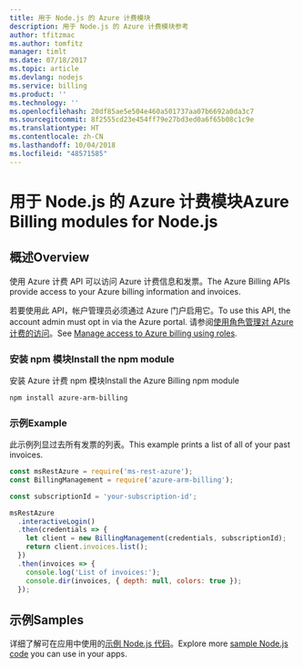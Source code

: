 ```yaml
---
title: 用于 Node.js 的 Azure 计费模块
description: 用于 Node.js 的 Azure 计费模块参考
author: tfitzmac
ms.author: tomfitz
manager: timlt
ms.date: 07/18/2017
ms.topic: article
ms.devlang: nodejs
ms.service: billing
ms.product: ''
ms.technology: ''
ms.openlocfilehash: 20df85ae5e504e460a501737aa07b6692a0da3c7
ms.sourcegitcommit: 8f2555cd23e454ff79e27bd3ed0a6f65b08c1c9e
ms.translationtype: HT
ms.contentlocale: zh-CN
ms.lasthandoff: 10/04/2018
ms.locfileid: "48571585"
---
```

# <a name="azure-billing-modules-for-nodejs"></a><span data-ttu-id="4a3aa-103">用于 Node.js 的 Azure 计费模块</span><span class="sxs-lookup"><span data-stu-id="4a3aa-103">Azure Billing modules for Node.js</span></span>

## <a name="overview"></a><span data-ttu-id="4a3aa-104">概述</span><span class="sxs-lookup"><span data-stu-id="4a3aa-104">Overview</span></span>
<span data-ttu-id="4a3aa-105">使用 Azure 计费 API 可以访问 Azure 计费信息和发票。</span><span class="sxs-lookup"><span data-stu-id="4a3aa-105">The Azure Billing APIs provide access to your Azure billing information and invoices.</span></span>

<span data-ttu-id="4a3aa-106">若要使用此 API，帐户管理员必须通过 Azure 门户启用它。</span><span class="sxs-lookup"><span data-stu-id="4a3aa-106">To use this API, the account admin must opt in via the Azure portal.</span></span> <span data-ttu-id="4a3aa-107">请参阅[使用角色管理对 Azure 计费的访问](https://docs.microsoft.com/azure/billing/billing-manage-access)。</span><span class="sxs-lookup"><span data-stu-id="4a3aa-107">See [Manage access to Azure billing using roles](https://docs.microsoft.com/azure/billing/billing-manage-access).</span></span>

### <a name="install-the-npm-module"></a><span data-ttu-id="4a3aa-108">安装 npm 模块</span><span class="sxs-lookup"><span data-stu-id="4a3aa-108">Install the npm module</span></span> 

<span data-ttu-id="4a3aa-109">安装 Azure 计费 npm 模块</span><span class="sxs-lookup"><span data-stu-id="4a3aa-109">Install the Azure Billing npm module</span></span> 

```bash
npm install azure-arm-billing
```
### <a name="example"></a><span data-ttu-id="4a3aa-110">示例</span><span class="sxs-lookup"><span data-stu-id="4a3aa-110">Example</span></span> 
 
<span data-ttu-id="4a3aa-111">此示例列显过去所有发票的列表。</span><span class="sxs-lookup"><span data-stu-id="4a3aa-111">This example prints a list of all of your past invoices.</span></span>
 
```javascript 
const msRestAzure = require('ms-rest-azure');
const BillingManagement = require('azure-arm-billing');

const subscriptionId = 'your-subscription-id';

msRestAzure
  .interactiveLogin()
  .then(credentials => {
    let client = new BillingManagement(credentials, subscriptionId);
    return client.invoices.list();
  })
  .then(invoices => {
    console.log('List of invoices:');
    console.dir(invoices, { depth: null, colors: true });
  });
``` 


## <a name="samples"></a><span data-ttu-id="4a3aa-112">示例</span><span class="sxs-lookup"><span data-stu-id="4a3aa-112">Samples</span></span>

<span data-ttu-id="4a3aa-113">详细了解可在应用中使用的[示例 Node.js 代码](https://azure.microsoft.com/resources/samples/?platform=nodejs)。</span><span class="sxs-lookup"><span data-stu-id="4a3aa-113">Explore more [sample Node.js code](https://azure.microsoft.com/resources/samples/?platform=nodejs) you can use in your apps.</span></span>

